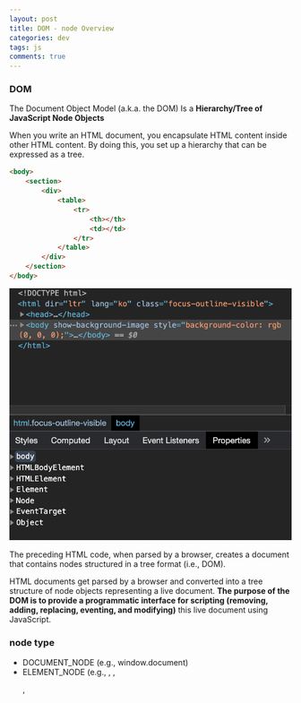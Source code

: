 ```yaml
---  
layout: post
title: DOM - node Overview
categories: dev
tags: js
comments: true
---
```


### DOM

The Document Object Model (a.k.a. the DOM) Is a **Hierarchy/Tree of JavaScript Node Objects**

When you write an HTML document, you encapsulate HTML content inside other HTML content. By doing this, you set up a hierarchy that can be expressed as a tree.

```html
<body>
    <section>
        <div>
            <table>
                <tr>
                    <th></th>
                    <td></td>
                </tr>
            </table>
        </div>
    </section>
</body>
```
![](/assets/img/post/2020-12-07-05-53-42.png)

The preceding HTML code, when parsed by a browser, creates a document that contains nodes structured in a tree format (i.e., DOM). 

HTML documents get parsed by a browser and converted into a tree structure of node objects representing a live document. **The purpose of the DOM is to provide a programmatic interface for scripting (removing, adding, replacing, eventing, and modifying)** this live document using JavaScript.

### node type

- DOCUMENT_NODE (e.g., window.document)
- ELEMENT_NODE (e.g., <body>, <a>, <p>, <script>, <style>, <html>, <h1>)
- ATTRIBUTE_NODE (e.g., class="funEdges")
- TEXT_NODE (e.g., text characters in an HTML document including carriage returns and whitespace)
- DOCUMENT_FRAGMENT_NODE (e.g., document.createDocumentFragment()) 
- DOCUMENT_TYPE_NODE (e.g., <!DOCTYPE html>)
- etc...


### Subnode Objects Inherit From the Node Object

- Object < Node < Element < HTMLElement < (e.g., HTML*Element) 
- Object < Node < Attr (this is deprecated in DOM4)
- Object < Node < CharacterData < Text
- Object < Node < Document < HTMLDocument
- Object < Node < DocumentFragment

It’s important to remember **not only that all node types inherit from Node, but also that the chain of inheritance can be long.**w For example, all HTMLAnchorElement nodes inherit properties and methods from HTMLElement, Element, Node, and Object objects.

all nodes inherit a set of baseline properties and methods from their constructor as well as properties from the prototype chain.

###  Using JavaScript Methods to Create Element and Text Nodes

- createElement() 

```js
let elementNode = document.createElement('div');
console.log(elementNode); 
// <div></div> 
```

- createTextNode()

```js
let textNode = document.createTextNode('Hi');
console.log(textNode); 
// Hi
```
### Using JavaScript Strings to Create and Add Element and Text Nodes to the DOM

- innerHTML : The innerHTML property will convert HTML elements found in the string to actual DOM nodes. invokes a heavy and expensive HTML parser, whereas text node generation is trivial; thus, use innerHTML and friends sparingly.

- textContent can only be used to construct text nodes. If you pass textContent a string containing HTML elements, it will simply spit it out as text. textContent gets the content of all elements, including script and style elements, but innerText does not.

- innerText is aware of style and will not return the text of hidden elements, whereas textContent will.

```html
<!DOCTYPE html>
<body>
    <div id="A"></div> 
    <span id="B"></span>
    <div id="C"></div> 
    <div id="D"></div> 
    <div id="E"></div>
</body>

<script>
//create a strong element and text node and add it to the DOM
document.getElementById('A').innerHTML = '<strong>Hi</strong>';
/* create a div element and text node to replace <span id="B"></div> (notice span#B is replaced) */ 
document.getElementById('B').outerHTML = '<div id="B"class="new">Whats Shaking</div>'
//create a text node and update the div#C with the text node
document.getElementById('C').textContent = 'dude';
//NON standard extensions below (i.e., innerText and outerText)
//create a text node and update the div#D with the text node
document.getElementById('D').innerText = 'Keep it';
/* create a text node and replace the div#E with the text node (notice div#E is gone) */ document.getElementById('E').outerText = 'real!';
</script>

console.log(document.body.innerhtml);
<div id="A"><strong>Hi</strong></div>
<div id="B" class="new">Whats Shaking</div> 
<span id="C">dude</span>
<div id="D">Keep it</div>
real!
```

- insertAdjacentHTML() method : which only works on Element nodes, is a good deal more precise than the previously mentioned methods. Using this method, it’s possible to insert nodes before the beginning tag, after the beginning tag, before the end tag, and after the end tag. and insertAdjacentHTML options beforebegin and afterend will only work if the node is in the DOM tree and has a parent element.

```html
<!DOCTYPE html>
<html lang="en">
<body>
    <i id="elm">how</i>
        <script>
        var elm = document.getElementById('elm');

        elm.insertAdjacentHTML('beforebegin', '<span>Hey-</span>'); 
        elm.insertAdjacentHTML('afterbegin', '<span>dude-</span>'); 
        elm.insertAdjacentHTML('beforeend', '<span>-are</span>'); 
        elm.insertAdjacentHTML('afterend', '<span>-you?</span>');

        console.log(document.body.innerHTML);
        <span>Hey-</span><i id="A"><span>dude-</span>how<span>-are</span></i> <span>-you?</span>
    </script>
</body>
</html>
```
- document.write() : can also be used to simultaneously create and add nodes to the DOM. However, it’s typically not used unless its usage is required to accomplish third-party scripting tasks. Basically, the write() method will output to the page the values passed to it during page loading/parsing. You should be aware that using the write() method will stall/block the parsing of the HTML document being loaded.

### Extracting Parts of the DOM Tree as JavaScript Strings

```html
<!DOCTYPE html> 
<html lang="en"> 
    <body>
        <div id="A"><i>Hi</i></div>
        <div id="B">Dude<strong> !</strong></div>
            <script>
            console.log(document.getElementById('A').innerHTML); 
            // <i>Hi</i>
            console.log(document.getElementById('A').outerHTML); 
            // <div id="A">Hi</div> 
            
            console.log(document.getElementById('B').textContent); 
            console.log(document.getElementById('B').innerText);
            console.log(document.getElementById('B').outerText);
            // Dude !'
            // Dude !'
            // Dude !'
            </script>
    </body>
</html>
```

### Using appendChild() and insertBefore() to Add Node Objects to the DOM

- **appendChild()** : method will append a node (or multiple nodes) to the end of the child node(s) of the node the method is called on. If there is no child node(s), the node being appended is appended as the first child. 

```html
<!DOCTYPE html> 
    <body>
        <p>Hi</p>
        <script>
            //create a blink element node and text node
            const elementNode = document.createElement('strong'); 
            const textNode = document.createTextNode(' Dude');
            //append these nodes to the DOM
            document.querySelector('p').appendChild(elementNode); 
            document.querySelector('strong').appendChild(textNode);
            
            console.log(document.body.innerHTML);
            // <p> Hi
            //     <strong> Dude</strong>
            // </p>
        </script>
    </body>
</html>
```

- **insertBefore(the node to be inserted , the reference node in the document before which you would like the node inserted)** : When it becomes necessary to control the location of insertion beyond appending nodes to the end of a child list of nodes, we can use insertBefore(). (If you do not pass a second parameter to the insertBefore() method, then it functions just like appendChild().)

```html
<!DOCTYPE html>
    <body>
        <ul>
            <li>2</li>
            <li>3</li>
        </ul>
        <script>
            //create a text node 
            const text1 = document.createTextNode('1'); 
            //create li element node 
            const li = document.createElement('li'); 
            // append the text to the li
            li.appendChild(text1);
            //select the ul in the document
            const ul = document.querySelector('ul');
            // add the li element we created above to the DOM, 
            // notice I call on <ul> and pass reference to <li>2</li> using ul.firstChild
            ul.insertBefore(li,ul.firstChild);

            console.log(document.body.innerHTML);
            // <ul>
            //     <li>1</li>
            //     <li>2</li>
            //     <li>3</li>
            // </ul>
        </script>
    </body>
</html>
```

### sing removeChild() and replaceChild() to Remove and Replace Nodes

- **removeChild()** : Removing a node from the DOM is a bit of a multistep process. First you have to select the node you want to remove. Then you **need to gain access to its parent element**, typically by using the **parentNode property**. It’s on the parent node that you invoke the removeChild() method, passing it the reference to the node to be removed. 

```html
<!DOCTYPE html> 
    <body>
        <div id="A">Hi</div> 
        <div id="B">Dude</div>
        <script>
        //remove element node
        const divA = document.getElementById('A'); 
        divA.parentNode.removeChild(divA);
        //remove text node
        const divB = document.getElementById('B').firstChild; 
        divB.parentNode.removeChild(divB);
        //log the new DOM updates, which should only show the remaining empty div#B
        console.log(document.body.innerHTML);
        // <div id="B"></div>
        </script>
    </body>
</html>
```

- **replaceChild()** : Replacing an element or text node is not unlike removing one.

```html
<!DOCTYPE html> 
    <body>
        <div id="A">Hi</div> 
        <div id="B">Dude</div>
        <script>
        //replace element node
        const divA = document.getElementById('A');
        const newSpan = document.createElement('span'); 
        newSpan.textContent = 'Howdy'; 
        divA.parentNode.replaceChild(newSpan,divA);
        //replace text node
        const divB = document.getElementById('B').firstChild; 
        const newText = document.createTextNode('buddy'); 
        divB.parentNode.replaceChild(newText, divB);
        //log the new DOM updates
        console.log(document.body.innerHTML);
        // <span> Howdy</span>
        // <div>buddy</div>
        </script>
    </body>
</html>
```

Depending on what you are removing or replacing, simply providing the innerHTML, outerHTML, and textContent properties with an empty string might be easier and faster. Be careful, however, as memory leaks in the browser might come back to haunt you.

### Using cloneNode()

- **cloneNode()** : to duplicate a single node or a node and all its child nodes.

```html
<!DOCTYPE html> 
<html lang="en"> 
    <body>
        <ul>
            <li>Hi</li>
            <li>there</li>
        </ul>
        
        <script>
        const cloneUL = document.querySelector('ul').cloneNode();
        console.log(cloneUL.constructor); 
        // HTMLUListElement() 
        console.log(cloneUL.innerHTML); 
        //(an empty string) as only the ul was cloned
        </script>
    </body>
</html>
```

To clone a node and all its child nodes, you pass the cloneNode() method a parameter of true.

```html
<!DOCTYPE html> 
<html lang="en"> 
    <body>
        <ul>
            <li>Hi</li>
            <li>there</li>
        </ul>
        
        <script>
        const cloneUL = document.querySelector('ul').cloneNode(ture);
        console.log(cloneUL.constructor); 
        // HTMLUListElement() 
        console.log(cloneUL.innerHTML); 
        // <li>Hi</li>
        // <li>there</li>
        </script>
    </body>
</html>
```

When cloning an Element node, all of its attributes and their values (including in-line events) are cloned as well. Anything added with ad dEventListener() or node.onclick is not cloned.

### Grokking Node Collections (i.e., NodeList and HTMLCollection)

- **NodeList** :[e.g., document.querySelector All('*')] 

- **HTMLCollection** : (e.g., document.scripts)

### Getting a List/Collection of All Immediate Child Nodes

Using the **childNodes** property produces an array-like list [i.e., NodeList] of the im‐ mediate child nodes.

```html
<!DOCTYPE html> 
<html lang="en"> 
    <body>
        <ul>
            <li>Hi</li>
            <li>there</li>
        </ul>

        <script>
        const ulElementChildNodes = document.querySelector('ul').childNodes;
        console.log(ulElementChildNodes); 
        // an array like list of all nodes inside of the ul
        // NodeList(5)
        // 0: text
        // 1: li
        // 2: text
        // 3: li
        // 4: text
        // length: 5

        // Call forEach as if it's a method of NodeLists so we can loop over the NodeList. Done because NodeLists are arraylike, but do not directly inherit from Array
        Array.prototype.forEach.call(ulElementChildNodes,function(item){
        console.log(item); //logs each item in the array 
        // <li>Hi</li>
        // text
        // ...
        // <li>there</li>
        // text
        // ...
        });
        </script>
    </body>
</html>
```

### Converting a NodeList or HTMLCollection to a JavaScript Array

isArray() : Node lists and HTML collections are array-like but are not true JavaScript arrays, which inherit array methods. programmatically confirm this using isArray().

```html
<!DOCTYPE html> 
<html lang="en"> 
    <body>
        <a href="#"></a>
        
        <script>
        console.log(Array.isArray(document.links)); 
        /* returns false, it's an HTMLCollection not an Array */
        console.log(Array.isArray(document.querySelectorAll('a'))); 
        /* returns false, it's a NodeList not an Array */
        </script>
        
    </body>
</html>
```

Converting a node list and HTML collection list to a true JavaScript array can provide several benefits. 

1. it gives us the ability to create a snapshot of the list that is not tied to the live DOM, considering that NodeList and HTMLCollection are live lists.

2. converting a list to a JavaScript array gives access to the methods provided by the Array object (e.g., forEach, pop, map, reduce, and so on.).

- Converting a node list and HTML collection list to a true JavaScript array

```html
<!DOCTYPE html> 
<html lang="en"> 
    <body>
        <a href="#"></a>
        
        <script>
            console.log(Array.isArray(Array.prototype.slice.call(document.links))); 
            //returns true
            console.log(Array.isArray(Array.prototype.slice.call(document.querySelectorAll('a')))); 
            //returns true
        </script>
        
    </body>
</html>
```

To convert an array-like list to a true JavaScript array we pass the array-like list to call() or apply(), in which the call() or apply() is calling a method that returns an unaltered true JavaScript array. In the following code, I use the .slice() method, which doesn’t really slice anything; I am just using it to convert the list to a JavaScript Array since the slice() returns an array.

### Traversing Nodes in the DOM
From a node reference (i.e., document.querySelector('ul')), it’s possible to get a dif‐ ferent node reference by traversing the DOM using the following properties:
- parentNode : 
- firstChild : 
- lastChild : 
- nextSibling : 
- previousSibling : 

```html
<!DOCTYPE html> 
<html lang="en"> 
    <body>
        <ul><!-- comment -->
        <li id="A"></li>
        <li id="B"></li>
        <!-- comment -->
        </ul>
        
        <script>
            //cache selection of the ul
            const ul = document.querySelector('ul');
            //What is the parentNode of the ul? 
            console.log(ul.parentNode.nodeName); 
            // body
            //What is the first child of the ul?
            console.log(ul.firstChild.nodeName);
            // comment
            //What is the last child of the ul? 
            console.log(ul.lastChild.nodeName); 
            /* text not comment, because there is a line break */
            
            //What is the nextSibling of the first li?
            console.log(ul.querySelector('#A').nextSibling.nodeName); 
            //text 
            
            //What is the previousSibling of the last li?
            console.log(ul.querySelector('#B').previousSibling.nodeName); 
            // text
        </script>
        
    </body>
</html>
```

If you are familiar with the DOM, you should not be surprised that traversing the DOM includes traversing not just element nodes, but also text and comment nodes, and this is not exactly ideal. Using the following properties we can traverse the DOM, while ignoring text and comment nodes:

- firstElementChild 
- lastElementChild
- nextElementChild
- previousElementChild • children
- parentElement
- childElementCount : calculating the number of child elements a node contains.

```html
<!DOCTYPE html> 
<html lang="en"> 
    <body>
        <ul><!-- comment -->
        <li id="A"></li>
        <li id="B"></li>
        <!-- comment -->
        </ul>
        
        <script>
            //cache selection of the ul
            var ul = document.querySelector('ul');

            //What is the first child of the ul? 
            console.log(ul.firstElementChild.nodeName); 
            // li
            //What is the last child of the ul? 
            console.log(ul.lastElementChild.nodeName); 
            // li
            //What is the nextSibling of the first li? 
            console.log(ul.querySelector('#A').nextElementSibling.nodeName); 
            // li
            //What is the previousSibling of the last li? 
            console.log(ul.querySelector('#B').previousElementSibling.nodeName); 
            // li
            //What are the element only child nodes of the ul?
            console.log(ul.children); 
            //HTMLCollection(2)
            //all child nodes including text nodes

            //What is the parent element of the first li? 
            console.log(ul.firstElementChild.parentElement); 
            // ul
        </script>
        
    </body>
</html>
```

### Verifying a Node Position in the DOM Tree with contains()

- contains() :

```html
<!DOCTYPE html> 
<html lang="en">
    <body>
        <script>
        // is <body> inside <html lang="en"> ?
        const inside = document.querySelector('html').contains(document.querySelector('body'));
        console.log(inside); 
        //true
        const same = document.querySelector('body').contains(document.querySelector('body'));
        console.log(same); 
        // true
        // contains() will return true if the node selected and the node passed in are identical.
        </script>
    </body>
</html>
```

### Determining Whether Two Nodes Are Identical

- isEqualNode()

```html
<!DOCTYPE html> 
<html lang="en"> 
    <body>
        <input type="text"> 
        <input type="text">
        <textarea>foo</textarea>
        <textarea>bar</textarea>

        <script>
        var input = document.querySelectorAll('input'); 
        console.log(input[0].isEqualNode(input[1]));
         //logs true, because they are exactly identical
        
        var textarea = document.querySelectorAll('textarea'); 
        console.log(textarea[0].isEqualNode(textarea[1]));
        //logs false, because the child text node is not the same
        console.log(textarea[0] === textarea[1])
        // false        
        </script>
    </body>
</html>
```

If you don’t care about two nodes being exactly equal, and instead you want to know whether two node references refer to the same node, you can simply check them using the === operator (i.e., document.body === document.body). This will tell you if they are identical but not equal.